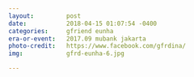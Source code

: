 ```yaml
---
layout:         post
date:           2018-04-15 01:07:54 -0400
categories:     gfriend eunha
era-or-event:   2017.09 mubank jakarta
photo-credit:   https://www.facebook.com/gfrdina/
img:            gfrd-eunha-6.jpg

---
```

